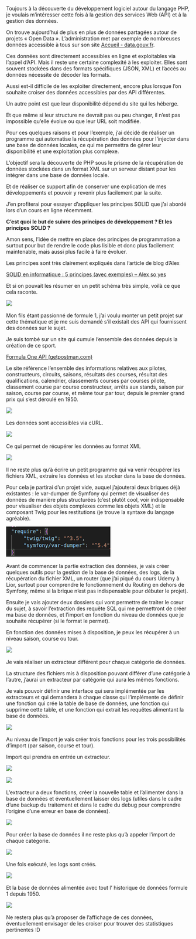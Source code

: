 ﻿Toujours à la découverte du développement logiciel autour du langage PHP, je voulais m’intéresser cette fois à la gestion des services Web (API) et à la gestion des données. 

On trouve aujourd’hui de plus en plus de données partagées autour de projets « Open Data ». L’administration met par exemple de nombreuses données accessible à tous sur son site [Accueil - data.gouv.fr](https://www.data.gouv.fr/fr/).

Ces données sont directement accessibles en ligne et exploitables via l’appel d’API. Mais il reste une certaine complexité à les exploiter. Elles sont souvent stockées dans des formats spécifiques (JSON, XML) et l’accès au données nécessite de décoder les formats. 

Aussi est-il difficile de les exploiter directement, encore plus lorsque l’on souhaite croiser des données accessibles par des API différentes. 

Un autre point est que leur disponibilité dépend du site qui les héberge. 

Et que même si leur structure ne devrait pas ou peu changer, il n’est pas impossible qu’elle évolue ou que leur URL soit modifiée. 

Pour ces quelques raisons et pour l’exemple, j’ai décidé de réaliser un programme qui automatise la récupération des données pour l’injecter dans une base de données locales, ce qui me permettra de gérer leur disponibilité et une exploitation plus complexe. 

L’objectif sera la découverte de PHP sous le prisme de la récupération de données stockées dans un format XML sur un serveur distant pour les intégrer dans une base de données locale. 

Et de réaliser ce support afin de conserver une explication de mes développements et pouvoir y revenir plus facilement par la suite.  

J’en profiterai pour essayer d’appliquer les principes SOLID que j’ai abordé lors d’un cours en ligne récemment. 

**C’est quoi le but de suivre des principes de développement ? Et les principes SOLID ?** 

Amon sens, l’idée de mettre en place des principes de programmation a surtout pour but de rendre le code plus lisible et donc plus facilement maintenable, mais aussi plus facile à faire évoluer.

Les principes sont très clairement expliqués dans l’article de blog d’Alex

[SOLID en informatique : 5 principes (avec exemples) – Alex so yes](https://alexsoyes.com/solid/)



Et si on pouvait les résumer en un petit schéma très simple, voilà ce que cela raconte.

![](public/images/md/Aspose.Words.a855073b-f5ca-4f7c-a751-476987888dca.001.png)




Mon fils étant passionné de formule 1, j’ai voulu monter un petit projet sur cette thématique et je me suis demandé s’il existait des API qui fournissent des données sur le sujet. 

Je suis tombé sur un site qui cumule l’ensemble des données depuis la création de ce sport.

[Formula One API (getpostman.com)](https://documenter.getpostman.com/view/11586746/SztEa7bL#intro)

Le site référence l’ensemble des informations relatives aux pilotes, constructeurs, circuits, saisons, résultats des courses, résultat des qualifications, calendrier, classements courses par courses pilote, classement course par course constructeur, arrêts aux stands, saison par saison, course par course, et même tour par tour, depuis le premier grand prix qui s’est déroulé en 1950.

![](public/images/md/Aspose.Words.a855073b-f5ca-4f7c-a751-476987888dca.002.png)










Les données sont accessibles via cURL.

![](public/images/md/Aspose.Words.a855073b-f5ca-4f7c-a751-476987888dca.003.png)

Ce qui permet de récupérer les données au format XML

![](public/images/md/Aspose.Words.a855073b-f5ca-4f7c-a751-476987888dca.004.png)



Il ne reste plus qu’à écrire un petit programme qui va venir récupérer les fichiers XML, extraire les données et les stocker dans la base de données. 

Pour cela je partirai d’un projet vide, auquel j’ajouterai deux briques déjà existantes : le var-dumper de Symfony qui permet de visualiser des données de manière plus structurées (c’est plutôt cool, voir indispensable pour visualiser des objets complexes comme les objets XML) et le composant Twig pour les restitutions (je trouve la syntaxe du langage agréable).

![](public/images/md/Aspose.Words.a855073b-f5ca-4f7c-a751-476987888dca.005.png)

Avant de commencer la partie extraction des données, je vais créer quelques outils pour la gestion de la base de données, des logs, de la récupération du fichier XML, un router (que j’ai piqué du cours Udemy à Lior, surtout pour comprendre le fonctionnement du Routing en dehors de Symfony, même si la brique n’est pas indispensable pour débuter le projet).

Ensuite je vais ajouter deux dossiers qui vont permettre de traiter le cœur du sujet, à savoir l’extraction des requête SQL qui me permettront de créer ma base de données, et l’import en fonction du niveau de données que je souhaite récupérer (si le format le permet). 

En fonction des données mises à disposition, je peux les récupérer à un niveau saison, course ou tour.

![](public/images/md/Aspose.Words.a855073b-f5ca-4f7c-a751-476987888dca.006.png)



Je vais réaliser un extracteur différent pour chaque catégorie de données. 

La structure des fichiers mis à disposition pouvant différer d’une catégorie à l’autre, j’aurai un extracteur par catégorie qui aura les mêmes fonctions. 

Je vais pouvoir définir une interface qui sera implémentée par les extracteurs et qui demandera à chaque classe qui l’implémente de définir une fonction qui crée la table de base de données, une fonction qui supprime cette table, et une fonction qui extrait les requêtes alimentant la base de données. 

![](public/images/md/Aspose.Words.a855073b-f5ca-4f7c-a751-476987888dca.007.png)

Au niveau de l’import je vais créer trois fonctions pour les trois possibilités d’import (par saison, course et tour).

Import qui prendra en entrée un extracteur. 

![](public/images/md/Aspose.Words.a855073b-f5ca-4f7c-a751-476987888dca.008.png)

![](public/images/md/Aspose.Words.a855073b-f5ca-4f7c-a751-476987888dca.009.png)


L’extracteur a deux fonctions, créer la nouvelle table et l’alimenter dans la base de données et éventuellement laisser des logs (utiles dans le cadre d’une backup du traitement et dans le cadre du debug pour comprendre l’origine d’une erreur en base de données).

![](public/images/md/Aspose.Words.a855073b-f5ca-4f7c-a751-476987888dca.010.png)

Pour créer la base de données il ne reste plus qu’à appeler l’import de chaque catégorie. 

![](public/images/md/Aspose.Words.a855073b-f5ca-4f7c-a751-476987888dca.011.png)





Une fois exécuté, les logs sont créés.

![](public/images/md/Aspose.Words.a855073b-f5ca-4f7c-a751-476987888dca.012.png)

Et la base de données alimentée avec tout l’ historique de données formule 1 depuis 1950.

![](public/images/md/Aspose.Words.a855073b-f5ca-4f7c-a751-476987888dca.013.png)


Ne restera plus qu’à proposer de l’affichage de ces données, éventuellement envisager de les croiser pour trouver des statistiques pertinentes :D 
